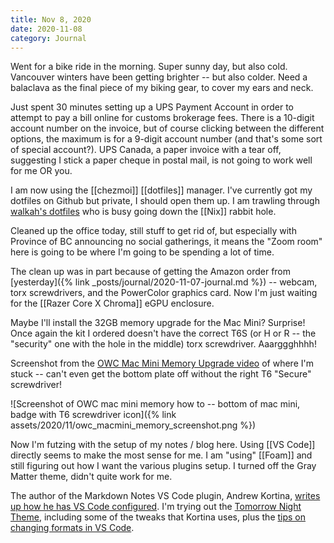 ```yaml
---
title: Nov 8, 2020
date: 2020-11-08
category: Journal
---
```


Went for a bike ride in the morning. Super sunny day, but also cold. Vancouver winters have been getting brighter -- but also colder. Need a balaclava as the final piece of my biking gear, to cover my ears and neck.

Just spent 30 minutes setting up a UPS Payment Account in order to attempt to pay a bill online for customs brokerage fees. There is a 10-digit account number on the invoice, but of course clicking between the different options, the maximum is for a 9-digit account number (and that's some sort of special account?). UPS Canada, a paper invoice with a tear off, suggesting I stick a paper cheque in postal mail, is not going to work well for me OR you.

I am now using the [[chezmoi]] [[dotfiles]] manager. I've currently got my dotfiles on Github but private, I should open them up. I am trawling through [walkah's dotfiles](https://github.com/walkah/dotfiles) who is busy going down the [[Nix]] rabbit hole.

Cleaned up the office today, still stuff to get rid of, but especially with Province of BC announcing no social gatherings, it means the "Zoom room" here is going to be where I'm going to be spending a lot of time.

The clean up was in part because of getting the Amazon order from [yesterday]({% link _posts/journal/2020-11-07-journal.md %}) -- webcam, torx screwdrivers, and the PowerColor graphics card. Now I'm just waiting for the [[Razer Core X Chroma]] eGPU enclosure.

Maybe I'll install the 32GB memory upgrade for the Mac Mini? Surprise! Once again the kit I ordered doesn't have the correct T6S (or H or R -- the "security" one with the hole in the middle) torx screwdriver. Aaarggghhhh!

Screenshot from the [OWC Mac Mini Memory Upgrade video](https://eshop.macsales.com/installvideos/mac-mini-2018-memory/) of where I'm stuck -- can't even get the bottom plate off without the right T6 "Secure" screwdriver!

![Screenshot of OWC mac mini memory how to -- bottom of mac mini, badge with T6 screwdriver icon]({% link assets/2020/11/owc_macmini_memory_screenshot.png %})

Now I'm futzing with the setup of my notes / blog here. Using [[VS Code]] directly seems to make the most sense for me. I am "using" [[Foam]] and still figuring out how I want the various plugins setup. I turned off the Gray Matter theme, didn't quite work for me.

The author of the Markdown Notes VS Code plugin, Andrew Kortina, [writes up how he has VS Code configured](https://kortina.nyc/essays/suping-up-vs-code-as-a-markdown-notebook/). I'm trying out the [Tomorrow Night Theme](https://marketplace.visualstudio.com/items?itemName=ms-vscode.Theme-TomorrowKit), including some of the tweaks that Kortina uses, plus the [tips on changing formats in VS Code](https://stackoverflow.com/questions/53772087/customize-block-quote-color-in-vscode-theme).


